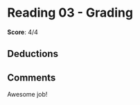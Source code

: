 Reading 03 - Grading
====================

**Score**: 4/4

Deductions
----------

Comments
--------
Awesome job!
